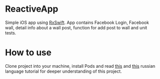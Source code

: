 # ReactiveApp
Simple iOS app using <a href="https://github.com/ReactiveX/RxSwift">RxSwift</a>. App contains Facebook Login, Facebook wall, detail info about a wall post, function for add post to wall and unit tests.

# How to use
Clone project into your machine, install Pods and read <a href="https://habrahabr.ru/post/276971/">this</a> and <a href="https://habrahabr.ru/post/304866/">this</a> russian language tutorial for deeper understanding of this project.
